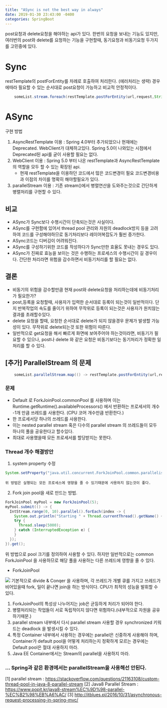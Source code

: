 ```yaml
---
title: "ASync is not the best way in always"
date: 2019-01-30 23:43:00 -0400
categories: SpringBoot
---
```


post요청과 delete요청을 해야하는 api가 있다.
한번의 요청을 보내는 기능도 있지만, 여러번의 post와 delete를 요청하는 기능을 구현할때, 
동기요청과 비동기요청 두가지를 고민중에 있다.

# Sync

restTemplate의 postForEntity를 차례로 호출하여 처리한다. (에러처리는 생략)
경우에따라 필요할 수 있는 순서대로 post요청이 가능하고 비교적 안정적이다.

```java
    someList.stream.foreach(restTemplate.postForEntity(url,request,String.class));
```

# ASync
구현 방법
1. AsyncRestTemplate 이용
    : Spring 4.0부터 추가되었으나 현재에는 Deprecated. WebClient가 대체하고있다. 
    Spring 5.0이 나와있는 시점에서 Deprecated된 api를 굳이 사용할 필요는 없다.
2. WebClient 이용
    : Spring 5.0 부터 나온 restTemplate과 AsyncRestTemplate의 역할을 모두 할 수 있는 확장된 api.
    - 현재 restTemplate을 이용하던 코드에서 많은 코드변경이 필요
        코드변경비용과 이점의 차이를 명확히 해야할필요가 있다. 
3. parallelStream 이용
    : 기존 stream()에서 병렬연산을 도와주는것으로 간단하게 병렬처리를 구현할 수 있다.


## 비교

- ASync가 Sync보다 수행시간이 단축되는것은 사실이다.
- ASync를 구현함에 있어서 thread pool 관리와 자원의 deadlock방지 등을 고려하여 코드를 구성해야하므로 동기처리보다 레이어복잡도가 훨씬 증가한다.
- ASync코드는 디버깅이 어려워진다. 
- ASync를 구성하기위한 코드를 작성하다가 Sync만한 효율도 못내는 경우도 있다.
- ASync가 진짜로 효능을 보이는 것은 수행하는 프로세스의 수행시간이 길 경우이다. 간단한 처리라면 위험을 감수하면서 비동기처리를 할 필요는 없다.

## 결론

- 비동기의 위험을 감수할만큼 현재 post와 delete요청을 처리하는데에 비동기처리가 필요한가?
- post,등록을 요청할때, 사용자가 입력한 순서대로 등록이 되는것이 일반적이다. 단지 반복작업의 속도를 줄이기 위하여 무작위로 등록이 되는것은 사용자가 원치않는 결과를 초래할수있다.
- delete 요청을 할때, 요청한 순서대로 delete가 되지 않을경우 문제가 발생할 가능성이 있다. 무작위로 delete되는것 또한 위험이 따른다.
- 일반적으로 get요청을 해서 빠르게 화면에 보여주어야 하는것이라면, 비동기가 필요할 수 있으나, post나 delete 와 같은 요청은 비동기보다는 동기처리가 정확한 일처리를 할 수 있다. 


## [추가] ParallelStream 의 문제


```java
    someList.parallelStream.map(() -> restTemplate.postForEntity(url,request,String.class)).collect(Collections.asList());
```

### 문제
- Default 로 ForkJoinPool.commonPool 를 사용하며 이는 Runtime.getRuntime().availableProcessors() 에서 반환하는 프로세서의 개수 -1개 만큼 쓰레드를 사용한다.
    (CPU 코어 개수만큼 반환한다.)
- 한 프로세서당 하나의 쓰레드를 사용한다.
- 이는 nested parallel stream 혹은 다수의 parallel stream 의 쓰레드들이 모두 하나의 풀을 공유한다고 할수있다.
- 최대로 사용했을때 모든 프로세서를 할당받지는 못한다.

### Thread 개수 해결방안 
  1.  system property 수정
```java
System.setProperty("java.util.concurrent.ForkJoinPool.common.parallelism", "20")
```
    위 방법은 실행되는 모든 프로세스에 영향을 줄 수 있기때문에 사용하지 않는것이 좋다.

  2. Fork join pool을 새로 만드는 방법.
```java
ForkJoinPool myPool = new ForkJoinPool(5);
myPool.submit(() -> {
  IntStream.range(0, 10).parallel().forEach(index -> {
    System.out.println("Starting " + Thread.currentThread().getName() + ", index=" + index + ", " + new Date());
    try {
      Thread.sleep(5000);
    } catch (InterruptedException e) {
    }
  });
}).get(); 
```
위 방법으로 pool 크기를 정의하여 사용할 수 있다.
하지만 일반적으로는 common ForkJoinPool 을 사용하므로 해당 풀을 사용하는 다른 쓰레드에 영향을 줄 수 있다.
    
 + ForkJoinPool
  <img src="https://javatechnocampus.files.wordpress.com/2015/10/untitled.jpg">
  기본적으로 divide & Conqer 을 사용하며, 각 쓰레드가 개별 큐를 가지고 쓰레드가 비어있을때 fork, 일이 끝나면 join을 하는 방식이다.
  CPU가 최적의 성능을 발휘할 수 있다.

1. ForkJoinPool의 특성상 나누어지는 job은 균등하게 처리가 되어야 한다.
2. 병렬처리되는 작업들이 서로 독립적이지 않다면 위험하다.(내부적으로 자원을 공유하기때문.)
3. parallel stream 내부에서 다시 parallel stream 사용할 경우 synchronized 키워드는 deadlock 을 발생시킬 수 있다.
4. 특정 Container 내부에서 사용하는 경우에는 parallel은 신중하게 사용해야 하며, Container가 default pool을 어떻게 처리하는지 정확하게 모르는 경우에는 Default pool은 절대 사용하지 마라.
5. Java EE Container에서는 Stream의 parallel을 사용하지 마라.
   
### ... Spring과 같은 환경에서는 parallelStream을 사용해선 안된다.




[1] parallel stream : https://stackoverflow.com/questions/21163108/custom-thread-pool-in-java-8-parallel-stream
[2] Java8 Parallel Stream : https://www.popit.kr/java8-stream%EC%9D%98-parallel-%EC%B2%98%EB%A6%AC/
[3] http://itblues.pl/2016/10/31/asynchronous-request-processing-in-spring-mvc/
